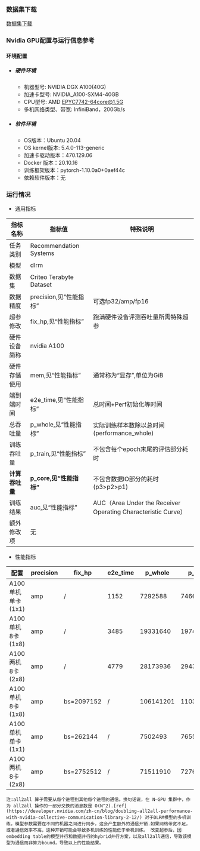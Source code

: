 ### 数据集下载

[数据集下载](../../benchmarks/dlrm/README.md#数据集下载地址)

### Nvidia GPU配置与运行信息参考
#### 环境配置

- ##### 硬件环境
    - 机器型号: NVIDIA DGX A100(40G) 
    - 加速卡型号: NVIDIA_A100-SXM4-40GB
    - CPU型号: AMD EPYC7742-64core@1.5G
    - 多机网络类型、带宽: InfiniBand，200Gb/s

- ##### 软件环境
   - OS版本：Ubuntu 20.04
   - OS kernel版本: 5.4.0-113-generic     
   - 加速卡驱动版本：470.129.06
   - Docker 版本：20.10.16
   - 训练框架版本：pytorch-1.10.0a0+0aef44c
   - 依赖软件版本：无


### 运行情况

* 通用指标

| 指标名称       | 指标值                  | 特殊说明                                                      |
| -------------- | ----------------------- | ------------------------------------------------------------- |
| 任务类别       | Recommendation Systems  |                                                               |
| 模型           | dlrm                    |                                                               |
| 数据集         | Criteo Terabyte Dataset |                                                               |
| 数据精度       | precision,见“性能指标”  | 可选fp32/amp/fp16                                             |
| 超参修改       | fix_hp,见“性能指标”     | 跑满硬件设备评测吞吐量所需特殊超参                            |
| 硬件设备简称   | nvidia A100             |                                                               |
| 硬件存储使用   | mem,见“性能指标”        | 通常称为“显存”,单位为GiB                                      |
| 端到端时间     | e2e_time,见“性能指标”   | 总时间+Perf初始化等时间                                       |
| 总吞吐量       | p_whole,见“性能指标”    | 实际训练样本数除以总时间(performance_whole)                   |
| 训练吞吐量     | p_train,见“性能指标”    | 不包含每个epoch末尾的评估部分耗时                             |
| **计算吞吐量** | **p_core,见“性能指标”** | 不包含数据IO部分的耗时(p3>p2>p1)                              |
| 训练结果       | auc,见“性能指标”        | AUC（Area Under the Receiver Operating Characteristic Curve） |
| 额外修改项     | 无                      |                                                               |

* 性能指标

| 配置              | precision | fix_hp | e2e_time | p_whole  | p_train  | p_core   | auc          | mem       |
| ----------------- | --------- | ------ | -------- | -------- | -------- | -------- | ------------ | --------- |
| A100单机单卡(1x1) | amp       | /      | 1152     | 7292588  | 7466400  | 8493416  | 0.8026/0.802 | 20.5/40.0 |
| A100单机8卡(1x8)  | amp       | /      | 3485     | 19331640 | 19744146 | 23773543 | 0.8024/0.802 | 9.8/40.0  |
| A100两机8卡(2x8)  | amp       | /      | 4779     | 28173936 | 29432923 | 34934809 | 0.8025/0.802 | 7.1/40.0  |
| A100单机8卡(1x8) | amp       | bs=2097152 | /        | 106141201 | 110380548 | 145088266 | /            | 33.4/40.0 |
| A100单机单卡(1x1) | amp       | bs=262144  | /        | 7502493   | 7655769   | 9036591   | /            | 29.3/40.0 |
| A100两机8卡(2x8) | amp       | bs=2752512 | /        | 71511910  | 72766954  | 80541553  | /            | 23.9/40.0 |

`注:all2all 算子需要从每个进程到其他每个进程的通信。换句话说，在 N–GPU 集群中，作为 all2all 操作的一部分交换的消息数是 O(N^2).[ref](https://developer.nvidia.com/zh-cn/blog/doubling-all2all-performance-with-nvidia-collective-communication-library-2-12/)
对于DLRM模型的多机训练，模型参数需要在不同的机器之间进行同步，这会产生额外的通信开销.如果网络带宽不足，或者通信效率不高，这种开销可能会导致多机训练的性能低于单机训练。
改变超参后，因embedding table的模型并行和数据并行的hybrid并行方案，以及all2all通信，导致该模型为通信而非算力bound，导致以上的性能结果。`